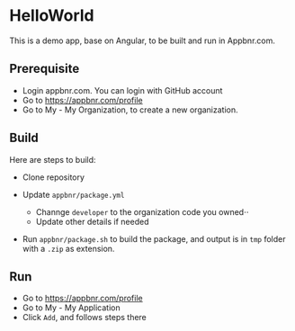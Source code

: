 # HelloWorld

This is a demo app, base on Angular, to be built and run in Appbnr.com.

## Prerequisite

* Login appbnr.com. You can login with GitHub account
* Go to https://appbnr.com/profile
* Go to My - My Organization, to create a new organization.

## Build

Here are steps to build:

* Clone repository
* Update `appbnr/package.yml`

  - Channge `developer` to the organization code you owned⋅⋅
  - Update other details if needed

* Run `appbnr/package.sh` to build the package, and output is in `tmp` folder with a `.zip` as extension.

## Run

* Go to https://appbnr.com/profile
* Go to My - My Application
* Click `Add`, and follows steps there


